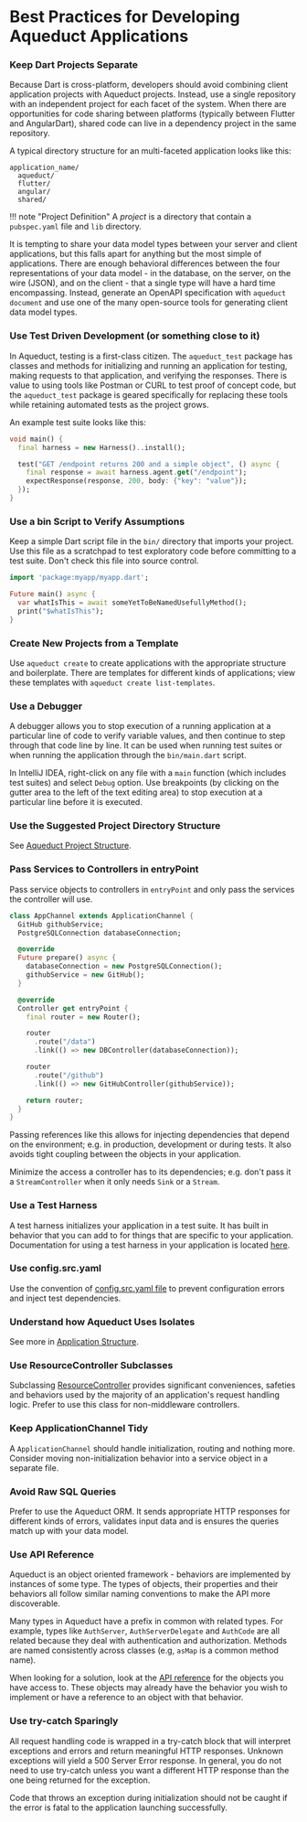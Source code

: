 # Best Practices for Developing Aqueduct Applications

### Keep Dart Projects Separate

Because Dart is cross-platform, developers should avoid combining client application projects with Aqueduct projects. Instead, use a single repository with an independent project for each facet of the system. When there are opportunities for code sharing between platforms (typically between Flutter and AngularDart), shared code can live in a dependency project in the same repository.

A typical directory structure for an multi-faceted application looks like this:

```
application_name/
  aqueduct/
  flutter/
  angular/
  shared/
```

!!! note "Project Definition"
    A *project* is a directory that contain a `pubspec.yaml` file and `lib` directory.

It is tempting to share your data model types between your server and client applications, but this falls apart for anything but the most simple of applications. There are enough behavioral differences between the four representations of your data model - in the database, on the server, on the wire (JSON), and on the client - that a single type will have a hard time encompassing. Instead, generate an OpenAPI specification with `aqueduct document` and use one of the many open-source tools for generating client data model types.

### Use Test Driven Development (or something close to it)

In Aqueduct, testing is a first-class citizen. The `aqueduct_test` package has classes and methods for initializing and running an application for testing, making requests to that application, and verifying the responses. There is value to using tools like Postman or CURL to test proof of concept code, but the `aqueduct_test` package is geared specifically for replacing these tools while retaining automated tests as the project grows.

An example test suite looks like this:

```dart
void main() {
  final harness = new Harness()..install();

  test("GET /endpoint returns 200 and a simple object", () async {
    final response = await harness.agent.get("/endpoint");
    expectResponse(response, 200, body: {"key": "value"});
  });
}
```

### Use a bin Script to Verify Assumptions

Keep a simple Dart script file in the `bin/` directory that imports your project. Use this file as a scratchpad to test exploratory code before committing to a test suite. Don't check this file into source control.

```dart
import 'package:myapp/myapp.dart';

Future main() async {
  var whatIsThis = await someYetToBeNamedUsefullyMethod();
  print("$whatIsThis");
}
```

### Create New Projects from a Template

Use `aqueduct create` to create applications with the appropriate structure and boilerplate. There are templates for different kinds of applications; view these templates with `aqueduct create list-templates`.

### Use a Debugger

A debugger allows you to stop execution of a running application at a particular line of code to verify variable values, and then continue to step through that code line by line. It can be used when running test suites or when running the application through the `bin/main.dart` script.

In IntelliJ IDEA, right-click on any file with a `main` function (which includes test suites) and select `Debug` option. Use breakpoints (by clicking on the gutter area to the left of the text editing area) to stop execution at a particular line before it is executed.

### Use the Suggested Project Directory Structure

See [Aqueduct Project Structure](http/structure.md#aqueduct-project-structure-and-organization).

### Pass Services to Controllers in entryPoint

Pass service objects to controllers in `entryPoint` and only pass the services the controller will use.

```dart
class AppChannel extends ApplicationChannel {
  GitHub githubService;
  PostgreSQLConnection databaseConnection;

  @override
  Future prepare() async {
    databaseConnection = new PostgreSQLConnection();
    githubService = new GitHub();
  }

  @override
  Controller get entryPoint {
    final router = new Router();

    router
      .route("/data")
      .link(() => new DBController(databaseConnection));

    router
      .route("/github")
      .link(() => new GitHubController(githubService));

    return router;
  }
}
```

Passing references like this allows for injecting dependencies that depend on the environment; e.g. in production, development or during tests. It also avoids tight coupling between the objects in your application.

Minimize the access a controller has to its dependencies; e.g. don't pass it a `StreamController` when it only needs `Sink` or a `Stream`.

### Use a Test Harness

A test harness initializes your application in a test suite. It has built in behavior that you can add to for things that are specific to your application. Documentation for using a test harness in your application is located [here](testing/tests.md).

### Use config.src.yaml

Use the convention of [config.src.yaml file](http/configure.md) to prevent configuration errors and inject test dependencies.

### Understand how Aqueduct Uses Isolates

See more in [Application Structure](http/structure.md).

### Use ResourceController Subclasses

Subclassing [ResourceController](http/resource_controller.md) provides significant conveniences, safeties and behaviors used by the majority of an application's request handling logic. Prefer to use this class for non-middleware controllers.

### Keep ApplicationChannel Tidy

A `ApplicationChannel` should handle initialization, routing and nothing more. Consider moving non-initialization behavior into a service object in a separate file.

### Avoid Raw SQL Queries

Prefer to use the Aqueduct ORM. It sends appropriate HTTP responses for different kinds of errors, validates input data and is ensures the queries match up with your data model.

### Use API Reference

Aqueduct is an object oriented framework - behaviors are implemented by instances of some type. The types of objects, their properties and their behaviors all follow similar naming conventions to make the API more discoverable.

Many types in Aqueduct have a prefix in common with related types. For example, types like `AuthServer`, `AuthServerDelegate` and `AuthCode` are all related because they deal with authentication and authorization. Methods are named consistently across classes (e.g, `asMap` is a common method name).

When looking for a solution, look at the [API reference](https://www.dartdocs.org/documentation/aqueduct/latest/) for the objects you have access to. These objects may already have the behavior you wish to implement or have a reference to an object with that behavior.

### Use try-catch Sparingly

All request handling code is wrapped in a try-catch block that will interpret exceptions and errors and return meaningful HTTP responses. Unknown exceptions will yield a 500 Server Error response. In general, you do not need to use try-catch unless you want a different HTTP response than the one being returned for the exception.

Code that throws an exception during initialization should not be caught if the error is fatal to the application launching successfully.

